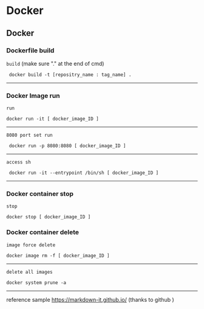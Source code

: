 # Docker 
## Docker
### Dockerfile build

`build` (make sure "." at the end of cmd)

     docker build -t [repositry_name : tag_name] .
     
---     

### Docker Image run

`run`     
     
    docker run -it [ docker_image_ID ]
---
`8080 port set run`     
     
     docker run -p 8080:8080 [ docker_image_ID ]
---
`access sh`     
     
     docker run -it --entrypoint /bin/sh [ docker_image_ID ]
---  
   
### Docker container stop
`stop`

    docker stop [ docker_image_ID ]

### Docker container delete
`image force delete`

    docker image rm -f [ docker_image_ID ]
---
`delete all images`

    docker system prune -a 
---
reference sample https://markdown-it.github.io/  (thanks to github )